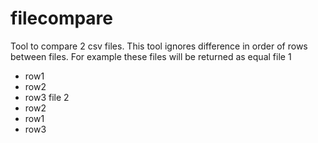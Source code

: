 # filecompare
Tool to compare 2 csv files.
This tool ignores difference in order of rows between files. For example these files will be returned as equal
file 1
- row1
- row2
- row3
file 2
- row2
- row1
- row3

